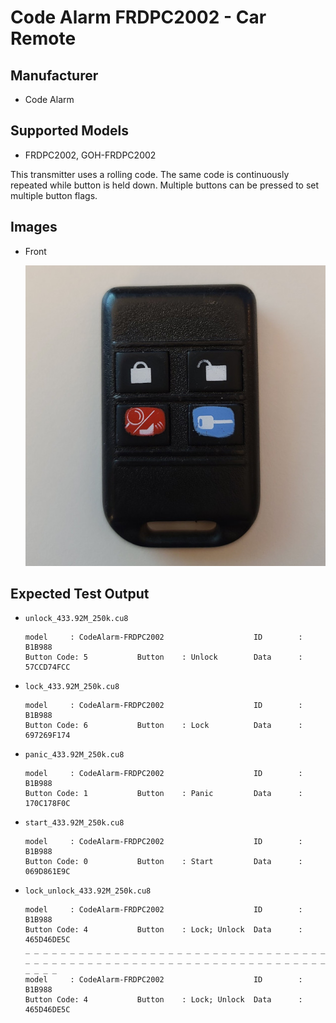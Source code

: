 # Code Alarm FRDPC2002 - Car Remote

## Manufacturer
- Code Alarm

## Supported Models
- FRDPC2002, GOH-FRDPC2002

This transmitter uses a rolling code.
The same code is continuously repeated while button is held down.
Multiple buttons can be pressed to set multiple button flags.

## Images
* Front

  ![front](pics/front.jpg)

## Expected Test Output

* `unlock_433.92M_250k.cu8`

  ```
  model     : CodeAlarm-FRDPC2002                    ID        : B1B988
  Button Code: 5           Button    : Unlock        Data      : 57CCD74FCC
  ```

* `lock_433.92M_250k.cu8`

  ```
  model     : CodeAlarm-FRDPC2002                    ID        : B1B988
  Button Code: 6           Button    : Lock          Data      : 697269F174
  ```

* `panic_433.92M_250k.cu8`

  ```
  model     : CodeAlarm-FRDPC2002                    ID        : B1B988
  Button Code: 1           Button    : Panic         Data      : 170C178F0C
  ```

* `start_433.92M_250k.cu8`

  ```
  model     : CodeAlarm-FRDPC2002                    ID        : B1B988
  Button Code: 0           Button    : Start         Data      : 069D861E9C
  ```

* `lock_unlock_433.92M_250k.cu8`

  ```
  model     : CodeAlarm-FRDPC2002                    ID        : B1B988
  Button Code: 4           Button    : Lock; Unlock  Data      : 465D46DE5C
  _ _ _ _ _ _ _ _ _ _ _ _ _ _ _ _ _ _ _ _ _ _ _ _ _ _ _ _ _ _ _ _ _ _ _ _ _ _ _ _ _ _ _ _ _ _ _ _ _ _ _ _ _ _ _ _ _ _ _ _ _ _ _ _ _ _ _ _ _ _ _ _
  model     : CodeAlarm-FRDPC2002                    ID        : B1B988
  Button Code: 4           Button    : Lock; Unlock  Data      : 465D46DE5C
  ```
